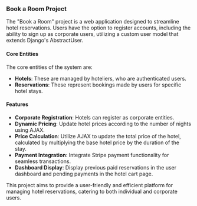 ### Book a Room Project

The "Book a Room" project is a web application designed to streamline hotel reservations. Users have the option to register accounts, including the ability to sign up as corporate users, utilizing a custom user model that extends Django's AbstractUser.

#### Core Entities

The core entities of the system are:

- **Hotels**: These are managed by hoteliers, who are authenticated users.
- **Reservations**: These represent bookings made by users for specific hotel stays.

#### Features

- **Corporate Registration**: Hotels can register as corporate entities.
- **Dynamic Pricing**: Update hotel prices according to the number of nights using AJAX.
- **Price Calculation**: Utilize AJAX to update the total price of the hotel, calculated by multiplying the base hotel price by the duration of the stay.
- **Payment Integration**: Integrate Stripe payment functionality for seamless transactions.
- **Dashboard Display**: Display previous paid reservations in the user dashboard and pending payments in the hotel cart page.

This project aims to provide a user-friendly and efficient platform for managing hotel reservations, catering to both individual and corporate users.